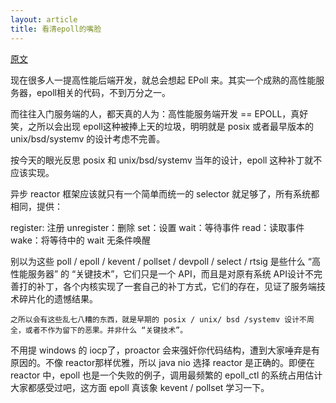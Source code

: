 ```yaml
---
layout: article
title: 看清epoll的嘴脸
---
```


[原文](http://www.skywind.me/blog/archives/2521)

现在很多人一提高性能后端开发，就总会想起 EPoll 来。其实一个成熟的高性能服务器，epoll相关的代码，不到万分之一。

而往往入门服务端的人，都天真的人为：高性能服务端开发 == EPOLL，真好笑，之所以会出现 epoll这种被捧上天的垃圾，明明就是 posix 或者最早版本的 unix/bsd/systemv 的设计考虑不完善。

按今天的眼光反思 posix 和 unix/bsd/systemv 当年的设计，epoll 这种补丁就不应该实现。

异步 reactor 框架应该就只有一个简单而统一的 selector 就足够了，所有系统都相同，提供：

register: 注册
unregister：删除
set：设置
wait：等待事件
read：读取事件
wake：将等待中的 wait 无条件唤醒

别以为这些 poll / epoll / kevent / pollset / devpoll / select / rtsig
是些什么 “高性能服务器” 的 “关键技术”，它们只是一个 API，而且是对原有系统 API设计不完善打的补丁，各个内核实现了一套自己的补丁方式，它们的存在，见证了服务端技术碎片化的遗憾结果。

```
之所以会有这些乱七八糟的东西，就是早期的 posix / unix/ bsd /systemv 设计不周全，或者不作为留下的恶果。并非什么 “关键技术”。
```

不用提 windows 的 iocp了，proactor 会来强奸你代码结构，遭到大家唾弃是有原因的。不像 reactor那样优雅，所以 java nio 选择 reactor 是正确的。即便在 reactor 中，epoll 也是一个失败的例子，调用最频繁的 epoll_ctl 的系统占用估计大家都感受过吧，这方面 epoll 真该象 kevent / pollset 学习一下。